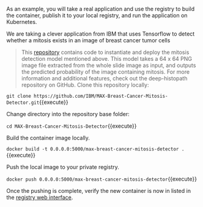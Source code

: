 As an example, you will take a real application and use the registry to build the container, publish it to your local registry, and run the application on Kubernetes.

We are taking a clever application from IBM that uses Tensorflow to detect whether a mitosis exists in an image of breast cancer tumor cells

> This [repository](https://github.com/IBM/MAX-Breast-Cancer-Mitosis-Detector) contains code to instantiate and deploy the mitosis detection model mentioned above. This model takes a 64 x 64 PNG image file extracted from the whole slide image as input, and outputs the predicted probability of the image containing mitosis. For more information and additional features, check out the deep-histopath repository on GitHub.
Clone this repository locally:

`git clone https://github.com/IBM/MAX-Breast-Cancer-Mitosis-Detector.git`{{execute}}

Change directory into the repository base folder:

`cd MAX-Breast-Cancer-Mitosis-Detector`{{execute}}

Build the container image locally.

`docker build -t 0.0.0.0:5000/max-breast-cancer-mitosis-detector .`{{execute}}

Push the local image to your private registry.

`docker push 0.0.0.0:5000/max-breast-cancer-mitosis-detector`{{execute}}

Once the pushing is complete, verify the new container is now in listed in the [registry web interface](
https://[[HOST_SUBDOMAIN]]-31000-[[KATACODA_HOST]].environments.katacoda.com/).

